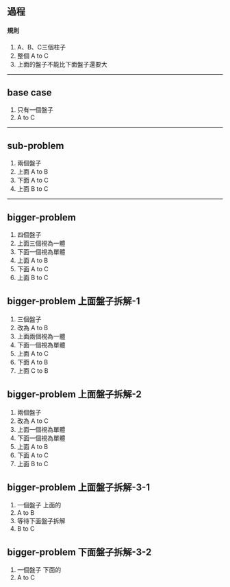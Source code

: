 ## 過程

#### 規則

1. A、B、C三個柱子
2. 整個 A to C
3. 上面的盤子不能比下面盤子還要大

---

## base case

1. 只有一個盤子
2. A to C

---

## sub-problem

1. 兩個盤子
2. 上面 A to B
3. 下面 A to C
4. 上面 B to C

---

## bigger-problem

1. 四個盤子
2. 上面三個視為一體
3. 下面一個視為單體
4. 上面 A to B
5. 下面 A to C
6. 上面 B to C


## bigger-problem 上面盤子拆解-1

1. 三個盤子
2. 改為 A to B
3. 上面兩個視為一體
4. 下面一個視為單體
5. 上面 A to C
6. 下面 A to B
7. 上面 C to B

## bigger-problem 上面盤子拆解-2

1. 兩個盤子
2. 改為 A to C
3. 上面一個視為單體
4. 下面一個視為單體
5. 上面 A to B
6. 下面 A to C
7. 上面 B to C

## bigger-problem 上面盤子拆解-3-1

1. 一個盤子 上面的
2. A to B
3. 等待下面盤子拆解
4. B to C

## bigger-problem 下面盤子拆解-3-2

1. 一個盤子 下面的
2. A to C